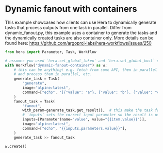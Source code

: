 # Dynamic fanout with containers

This example showcases how clients can use Hera to dynamically generate tasks that process outputs from one task in
parallel. Differ from dynamic_fanout.py, this example uses a container to generate the tasks and the dynamically created
tasks are also container only.
More details can be found here: https://github.com/argoproj-labs/hera-workflows/issues/250

```python
from hera import Parameter, Task, Workflow

# assumes you used `hera.set_global_token` and `hera.set_global_host` so that the workflow can be submitted
with Workflow("dynamic-fanout-container") as w:
    # this can be anything! e.g. fetch from some API, then in parallel process all entities; chunk database records
    # and process them in parallel, etc.
    generate_task = Task(
        "generate",
        image="alpine:latest",
        command=["echo", '[{"value": "a"}, {"value": "b"}, {"value": "c"}]'],
    )
    fanout_task = Task(
        "fanout",
        with_param=generate_task.get_result(),  # this make the task fan out over the `with_param`
        # `inputs` sets the correct input parameter so the result is used
        inputs=[Parameter(name="value", value="{{item.value}}")],
        image="alpine:latest",
        command=["echo", "{{inputs.parameters.value}}"],
    )
    generate_task >> fanout_task

w.create()
```